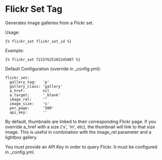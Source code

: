 # Flickr Set Tag

Generates image galleries from a Flickr set.

Usage:

    {% flickr_set flickr_set_id %}

Example:

    {% flickr_set 72157625102245887 %}

Default Configuration (override in _config.yml):

    flickr_set:
      gallery_tag:   'p'
      gallery_class: 'gallery'
      a_href:        nil
      a_target:      '_blank'
      image_rel:     ''
      image_size:    's'
      per_page:      '500'
      api_key:       ''

By default, thumbnails are linked to their corresponding Flickr page.
If you override a_href with a size ('s', 'm', etc), the thumbnail will
link to that size image. This is useful in combination with the image_rel
parameter and a lightbox gallery.

You must provide an API Key in order to query Flickr. It must be configured in _config.yml.